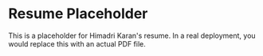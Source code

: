 # Resume Placeholder

This is a placeholder for Himadri Karan's resume. In a real deployment, you would replace this with an actual PDF file.
